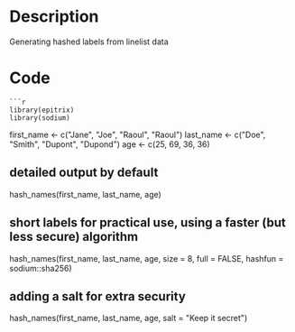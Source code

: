 # Description
Generating hashed labels from linelist data

# Code
```
```r
library(epitrix)
library(sodium)
```
first_name <- c("Jane", "Joe", "Raoul", "Raoul")
last_name <- c("Doe", "Smith", "Dupont", "Dupond")
age <- c(25, 69, 36, 36)

## detailed output by default
hash_names(first_name, last_name, age)

## short labels for practical use, using a faster (but less secure) algorithm
hash_names(first_name, last_name, age,
           size = 8, full = FALSE, hashfun = sodium::sha256)

## adding a salt for extra security
hash_names(first_name, last_name, age,
           salt = "Keep it secret")

```